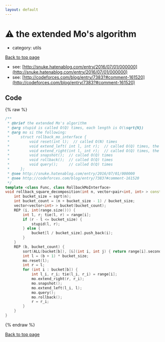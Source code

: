 ```yaml
---
layout: default
---
```


<!-- mathjax config similar to math.stackexchange -->
<script type="text/javascript" async
  src="https://cdnjs.cloudflare.com/ajax/libs/mathjax/2.7.5/MathJax.js?config=TeX-MML-AM_CHTML">
</script>
<script type="text/x-mathjax-config">
  MathJax.Hub.Config({
    TeX: { equationNumbers: { autoNumber: "AMS" }},
    tex2jax: {
      inlineMath: [ ['$','$'] ],
      processEscapes: true
    },
    "HTML-CSS": { matchFontHeight: false },
    displayAlign: "left",
    displayIndent: "2em"
  });
</script>

<script type="text/javascript" src="https://cdnjs.cloudflare.com/ajax/libs/jquery/3.4.1/jquery.min.js"></script>
<script src="https://cdn.jsdelivr.net/npm/jquery-balloon-js@1.1.2/jquery.balloon.min.js" integrity="sha256-ZEYs9VrgAeNuPvs15E39OsyOJaIkXEEt10fzxJ20+2I=" crossorigin="anonymous"></script>
<script type="text/javascript" src="../../assets/js/copy-button.js"></script>
<link rel="stylesheet" href="../../assets/css/copy-button.css" />


# :warning: the extended Mo's algorithm
* category: utils


[Back to top page](../../index.html)

* see: [http://snuke.hatenablog.com/entry/2016/07/01/000000](http://snuke.hatenablog.com/entry/2016/07/01/000000)
* see: [http://codeforces.com/blog/entry/7383?#comment-161520](http://codeforces.com/blog/entry/7383?#comment-161520)


## Code
{% raw %}
```cpp
/**
 * @brief the extended Mo's algorithm
 * @arg stupid is called O(Q) times, each length is O(\sqrt{N})
 * @arg mo si the following:
 *     struct rollback_mo_interface {
 *         void reset(int l);  // called O(N) times
 *         void extend_left( int l, int r);  // called O(Q) times, the sum of length is O(N \sqrt {N})
 *         void extend_right(int l, int r);  // called O(Q) times, the sum of length is O(Q \sqrt {N})
 *         void snapshot();  // called O(Q) times
 *         void rollback();  // called O(Q) times
 *         void query();     // called O(Q) times
 *     };
 * @see http://snuke.hatenablog.com/entry/2016/07/01/000000
 * @see http://codeforces.com/blog/entry/7383?#comment-161520
 */
template <class Func, class RollbackMoInterface>
void rollback_square_decomposition(int n, vector<pair<int, int> > const & range, RollbackMoInterface & mo, Func stupid) {
    int bucket_size = sqrt(n);
    int bucket_count = (n + bucket_size - 1) / bucket_size;
    vector<vector<int> > bucket(bucket_count);
    REP (i, int(range.size())) {
        int l, r; tie(l, r) = range[i];
        if (r - l <= bucket_size) {
            stupid(l, r);
        } else {
            bucket[l / bucket_size].push_back(i);
        }
    }
    REP (b, bucket_count) {
        sort(ALL(bucket[b]), [&](int i, int j) { return range[i].second < range[j].second; });
        int l = (b + 1) * bucket_size;
        mo.reset(l);
        int r = l;
        for (int i : bucket[b]) {
            int l_i, r_i; tie(l_i, r_i) = range[i];
            mo.extend_right(r, r_i);
            mo.snapshot();
            mo.extend_left(l_i, l);
            mo.query();
            mo.rollback();
            r = r_i;
        }
    }
}

```
{% endraw %}

[Back to top page](../../index.html)

